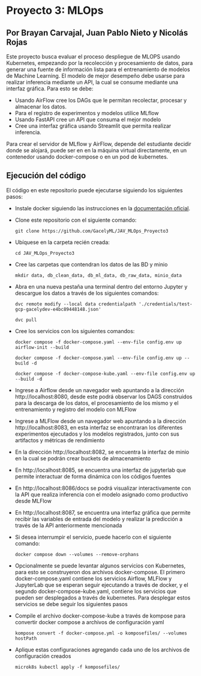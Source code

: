 # Proyecto 3: MLOps

## Por Brayan Carvajal, Juan Pablo Nieto y Nicolás Rojas

Este proyecto busca evaluar el proceso despliegue de MLOPS usando Kubernetes, empezando
por la recolección y procesamiento de datos, para generar una fuente de información lista para el
entrenamiento de modelos de Machine Learning. El modelo de mejor desempeño debe usarse para
realizar inferencia mediante un API, la cual se consume mediante una interfaz gráfica. Para esto se debe:

- Usando AirFlow cree los DAGs que le permitan recolectar, procesar y almacenar los datos.
- Para el registro de experimentos y modelos utilice MLflow
- Usando FastAPI cree un API que consuma el mejor modelo
- Cree una interfaz gráfica usando Streamlit que permita realizar inferencia.

Para crear el servidor de MLflow y AirFlow, depende del estudiante decidir donde se alojará, puede ser en en la máquina virtual directamente, en un contenedor usando docker-compose o en un pod de kubernetes.

## Ejecución del código

El código en este repositorio puede ejecutarse siguiendo los siguientes pasos:

- Instale docker siguiendo las instrucciones en la [documentación oficial](https://docs.docker.com/get-docker/).

- Clone este repositorio con el siguiente comando:
    ```shell
    git clone https://github.com/GacelyML/JAV_MLOps_Proyecto3
    ```

- Ubíquese en la carpeta recién creada:
    ```shell
    cd JAV_MLOps_Proyecto3
    ```

- Cree las carpetas que contendran los datos de las BD y minio
    ```shell
    mkdir data, db_clean_data, db_ml_data, db_raw_data, minio_data
    ```

- Abra en una nueva pestaña una terminal dentro del entorno Jupyter y descargue los datos a través de los siguientes comandos:
    ```shell
    dvc remote modify --local data credentialpath './credentials/test-gcp-gacelydev-e4bc89448148.json'
    ```
    ```shell
    dvc pull
    ```

- Cree los servicios con los siguientes comandos:
    ```shell
    docker compose -f docker-compose.yaml --env-file config.env up airflow-init --build
    ```
    ```shell
    docker compose -f docker-compose.yaml --env-file config.env up --build -d
    ```
    ```shell
    docker compose -f docker-compose-kube.yaml --env-file config.env up --build -d
    ```
- Ingrese a Airflow desde un navegador web apuntando a la dirección http://localhost:8080, desde este podrá observar los DAGS construidos para la descarga de los datos, el procesamiento de los mismo y el entrenamiento y registro del modelo con MLFlow

- Ingrese a MLFlow desde un navegador web apuntando a la dirección http://localhost:8083, en esta interfaz se encontraran los diferentes experimentos ejecutados y los modelos registrados, junto con sus artifactos y métricas de rendimiento

- En la dirección http://localhost:8082, se encuentra la interfaz de minio en la cual se podrán crear buckets de almacenamiento

- En http://localhost:8085, se encuentra una interfaz de jupyterlab que permite interactuar de forma dinámica con los códigos fuentes

- En http://localhost:8086/docs se podrá visualizar interactivamente con la API que realiza inferencia con el modelo asignado como productivo desde MLFlow

- En http://localhost:8087, se encuentra una interfaz gráfica que permite recibir las variables de entrada del modelo y realizar la predicción a través de la API anteriormente mencionada

- Si desea interrumpir el servicio, puede hacerlo con el siguiente comando:
    ```shell
    docker compose down --volumes --remove-orphans
    ```
- Opcionalmente se puede levantar algunos servicios con Kubernetes, para esto se construyeron dos archivos docker-compose. El primero docker-compose.yaml contiene los servicios Airflow, MLFlow y JupyterLab que se esperan seguir ejecutando a través de docker, y el segundo docker-compose-kube.yaml, contiene los servicios que pueden ser desplegados a través de kubernetes. Para desplegar estos servicios se debe seguir los siguientes pasos

- Compile el archivo docker-compose-kube a través de kompose para convertir docker compose a archivos de configuración yaml
    ```shell
    kompose convert -f docker-compose.yml -o komposefiles/ --volumes hostPath
    ```
- Aplique estas configuraciones agregando cada uno de los archivos de configuración creados
    ```shell
    microk8s kubectl apply -f komposefiles/
    ```